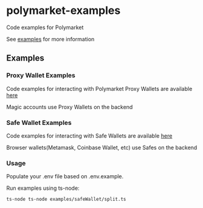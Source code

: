 # polymarket-examples

Code examples for Polymarket

See [examples](./examples/) for more information

## Examples

### Proxy Wallet Examples

Code examples for interacting with Polymarket Proxy Wallets are available [here](./examples/proxyWallet/README.md)

Magic accounts use Proxy Wallets on the backend


### Safe Wallet Examples

Code examples for interacting with Safe Wallets are available [here](./examples/safeWallet/README.md)

Browser wallets(Metamask, Coinbase Wallet, etc) use Safes on the backend


### Usage
Populate your .env file based on .env.example.

Run examples using ts-node:
```bash
ts-node ts-node examples/safeWallet/split.ts
```
